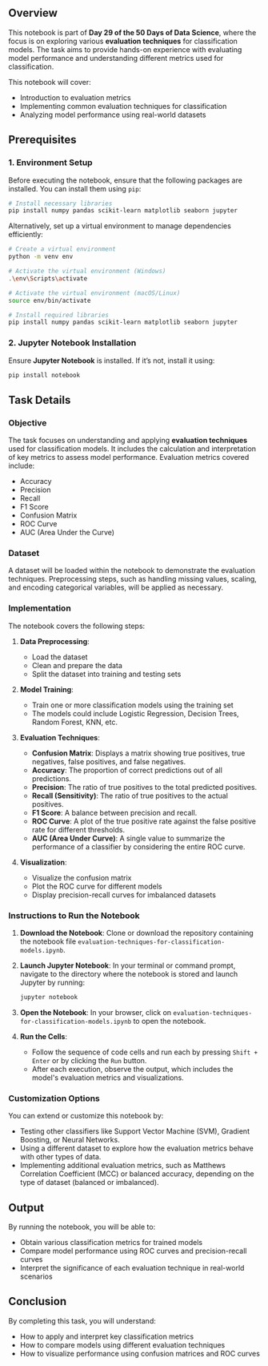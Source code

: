 
## Overview

This notebook is part of **Day 29 of the 50 Days of Data Science**, where the focus is on exploring various **evaluation techniques** for classification models. The task aims to provide hands-on experience with evaluating model performance and understanding different metrics used for classification.

This notebook will cover:
- Introduction to evaluation metrics
- Implementing common evaluation techniques for classification
- Analyzing model performance using real-world datasets

## Prerequisites

### 1. Environment Setup
Before executing the notebook, ensure that the following packages are installed. You can install them using `pip`:

```bash
# Install necessary libraries
pip install numpy pandas scikit-learn matplotlib seaborn jupyter
```

Alternatively, set up a virtual environment to manage dependencies efficiently:

```bash
# Create a virtual environment
python -m venv env

# Activate the virtual environment (Windows)
.\env\Scripts\activate

# Activate the virtual environment (macOS/Linux)
source env/bin/activate

# Install required libraries
pip install numpy pandas scikit-learn matplotlib seaborn jupyter
```

### 2. Jupyter Notebook Installation
Ensure **Jupyter Notebook** is installed. If it’s not, install it using:

```bash
pip install notebook
```

## Task Details

### Objective
The task focuses on understanding and applying **evaluation techniques** used for classification models. It includes the calculation and interpretation of key metrics to assess model performance. Evaluation metrics covered include:

- Accuracy
- Precision
- Recall
- F1 Score
- Confusion Matrix
- ROC Curve
- AUC (Area Under the Curve)

### Dataset
A dataset will be loaded within the notebook to demonstrate the evaluation techniques. Preprocessing steps, such as handling missing values, scaling, and encoding categorical variables, will be applied as necessary.

### Implementation

The notebook covers the following steps:

1. **Data Preprocessing**:
   - Load the dataset
   - Clean and prepare the data
   - Split the dataset into training and testing sets

2. **Model Training**:
   - Train one or more classification models using the training set
   - The models could include Logistic Regression, Decision Trees, Random Forest, KNN, etc.

3. **Evaluation Techniques**:
   - **Confusion Matrix**: Displays a matrix showing true positives, true negatives, false positives, and false negatives.
   - **Accuracy**: The proportion of correct predictions out of all predictions.
   - **Precision**: The ratio of true positives to the total predicted positives.
   - **Recall (Sensitivity)**: The ratio of true positives to the actual positives.
   - **F1 Score**: A balance between precision and recall.
   - **ROC Curve**: A plot of the true positive rate against the false positive rate for different thresholds.
   - **AUC (Area Under Curve)**: A single value to summarize the performance of a classifier by considering the entire ROC curve.

4. **Visualization**:
   - Visualize the confusion matrix
   - Plot the ROC curve for different models
   - Display precision-recall curves for imbalanced datasets

### Instructions to Run the Notebook

1. **Download the Notebook**: Clone or download the repository containing the notebook file `evaluation-techniques-for-classification-models.ipynb`.

2. **Launch Jupyter Notebook**:
   In your terminal or command prompt, navigate to the directory where the notebook is stored and launch Jupyter by running:

   ```bash
   jupyter notebook
   ```

3. **Open the Notebook**: In your browser, click on `evaluation-techniques-for-classification-models.ipynb` to open the notebook.

4. **Run the Cells**:
   - Follow the sequence of code cells and run each by pressing `Shift + Enter` or by clicking the `Run` button.
   - After each execution, observe the output, which includes the model's evaluation metrics and visualizations.

### Customization Options

You can extend or customize this notebook by:
- Testing other classifiers like Support Vector Machine (SVM), Gradient Boosting, or Neural Networks.
- Using a different dataset to explore how the evaluation metrics behave with other types of data.
- Implementing additional evaluation metrics, such as Matthews Correlation Coefficient (MCC) or balanced accuracy, depending on the type of dataset (balanced or imbalanced).

## Output

By running the notebook, you will be able to:
- Obtain various classification metrics for trained models
- Compare model performance using ROC curves and precision-recall curves
- Interpret the significance of each evaluation technique in real-world scenarios

## Conclusion

By completing this task, you will understand:
- How to apply and interpret key classification metrics
- How to compare models using different evaluation techniques
- How to visualize performance using confusion matrices and ROC curves